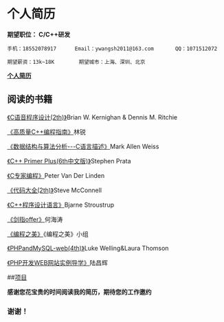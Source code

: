 # 个人简历
**期望职位： C/C++研发**

	手机：18552078917		Email：ywangsh2011@163.com		QQ：1071512072

	期望薪资：13k~18K		期望城市：上海、深圳、北京
	
**[个人简历](http://ywang2014.github.io/ "请看我的详细简历")**
  
## 阅读的书籍
  [《C语音程序设计(2th)》]()Brian W. Kernighan & Dennis M. Ritchie
  
  [《高质量C++编程指南》]()林锐
  
  [《数据结构与算法分析---C语言描述》](https://github.com/ywang2014/Rookie/blob/master/Blogs/DS%26A/DS%26%26AA-Weiss.md)Mark Allen Weiss
  
  [《C++ Primer Plus(6th中文版)》](https://github.com/ywang2014/ProgramLearning/tree/master/C%2B%2B/C%2B%2Bprimer)Stephen Prata
  
  [《C专家编程》](https://github.com/ywang2014/ProgramLearning/tree/master/C-algorithm/c_experts)Peter Van Der Linden 
  
  [《代码大全(2th)》](https://github.com/ywang2014/ProgramLearning/tree/master/C%2B%2B/CodeComplete)Steve McConnell
 
  [《C++程序设计语言》](https://github.com/ywang2014/ProgramLearning/tree/master/C%2B%2B/The_C%2B%2B_Programming_language)Bjarne Stroustrup
  
  [《剑指offer》](https://github.com/ywang2014/ProgramLearning/tree/master/C%2B%2B/swordOffer/book)何海涛
  
  [《编程之美》]()《编程之美》小组
  
  [《PHPandMySQL-web(4th)》](https://github.com/ywang2014/ProgramLearning/tree/master/web/PHPandMySQL-web)Luke Welling&Laura Thomson
  
  [《PHP开发WEB网站实例导学》](https://github.com/ywang2014/ProgramLearning/tree/master/web/PHP-web-development)陆昌辉
  
##[项目](https://github.com/ywang2014/ProgramLearning/tree/master/Project)


**感谢您花宝贵的时间阅读我的简历，期待您的工作邀约**

### 谢谢！
  
  
  
